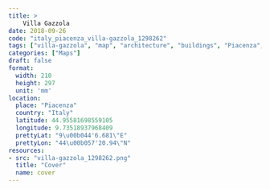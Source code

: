 ```yaml
---
title: > 
    Villa Gazzola
date: 2018-09-26
code: "italy_piacenza_villa-gazzola_1298262"
tags: ["villa-gazzola", "map", "architecture", "buildings", "Piacenza", "Italy"]
categories: ["Maps"]
draft: false
format:
  width: 210
  height: 297
  unit: 'mm'
location:
  place: "Piacenza"
  country: "Italy"
  latitude: 44.95581698559105
  longitude: 9.73518937968409
  prettyLat: "9\u00b044'6.681\"E"
  prettyLon: "44\u00b057'20.94\"N"
resources:
- src: "villa-gazzola_1298262.png"
  title: "Cover"
  name: cover
---
```

